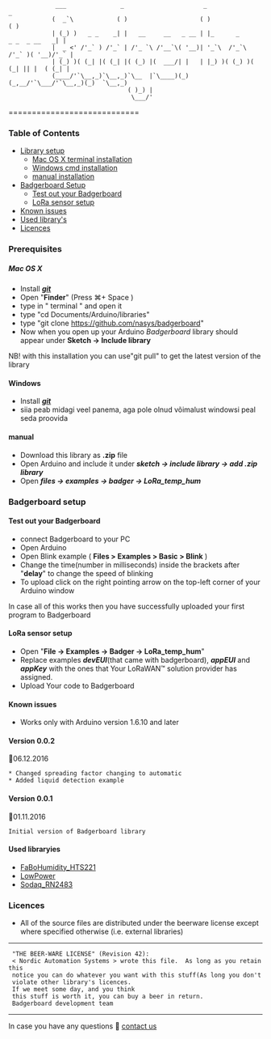 				 ___               _                      _                             _
				(  _`\            ( )                    ( )                           ( )
				| (_) )   _ _    _| |   __     __   _ __ | |_      _      _ _  _ __   _| |
				|  _ <' /'_` ) /'_` | /'_ `\ /'__`\( '__)| '_`\  /'_`\  /'_` )( '__)/'_` |
				| (_) )( (_| |( (_| |( (_) |(  ___/| |   | |_) )( (_) )( (_| || |  ( (_| |
			    (____/'`\__,_)`\__,_)`\__  |`\____)(_)   (_,__/'`\___/'`\__,_)(_)  `\__,_)
									 ( )_) |
								 	  \___/'
============================

### **Table of Contents**
 * [Library setup](#Librarysetup)
 	* [Mac OS X terminal installation](#MacOSXterminalinstallation)
 	* [Windows cmd installation](#Windowscmdinstallation)
 	* [manual installation](#manualinstallation)
 * [Badgerboard Setup](#BadgerboardSetup)
	* [Test out your Badgerboard](#TestoutyourBadgerboard) 
 	* [LoRa sensor setup](#LoRasensorsetup)
 * [Known issues](#KnownIssues)
 * [Used library's](#usedlibraries)
 * [Licences](#Licences)

### Prerequisites
##### Mac OS X
* Install [**_git_**](https://git-scm.com/book/en/v2/Getting-Started-Installing-Git#Installing-on-Mac)
* Open "**Finder**" (Press &#8984;+ Space ) 
* type in " terminal " and open it
* type "cd Documents/Arduino/libraries"
* type "git clone https://github.com/nasys/badgerboard"
* Now when you open up your Arduino _Badgerboard_ library should appear under **Sketch -> Include library**

NB! with this installation you can use"git pull" to get the latest version of the library

#### Windows
* Install [**_git_**](https://git-scm.com/book/en/v2/Getting-Started-Installing-Git#Installing-on-Windows)
* siia peab midagi veel panema, aga pole olnud võimalust windowsi peal seda proovida


#### manual
* Download this library as **.zip** file
* Open Arduino and include it under **_sketch -> include library -> add .zip library_**
* Open **_files -> examples -> badger -> LoRa_temp_hum_**
### **Badgerboard setup**
#### Test out your Badgerboard

* connect Badgerboard to your PC 
* Open Arduino
* Open Blink example ( **Files > Examples > Basic > Blink** )
* Change the time(number in milliseconds) inside the brackets after "**delay**" to change the speed of blinking
* To upload click on the right pointing arrow on the top-left corner of your Arduino window

In case all of this works then you have successfully uploaded your first program to Badgerboard


#### LoRa sensor setup

* Open "**File -> Examples -> Badger -> LoRa_temp_hum**"
* Replace examples **_devEUI_**(that came with badgerboard), **_appEUI_** and **_appKey_** with the ones that Your LoRaWAN™ solution provider has assigned.  
* Upload Your code to Badgerboard

#### Known issues

* Works only with Arduino version 1.6.10 and later

#### Version 0.0.2
:calendar:06.12.2016

	* Changed spreading factor changing to automatic
	* Added liquid detection example 

#### Version 0.0.1
:calendar:01.11.2016 

	Initial version of Badgerboard library

 

	
#### Used libraryies
* [FaBoHumidity_HTS221](https://github.com/FaBoPlatform/FaBoHumidity-HTS221-Library)
* [LowPower](https://github.com/rocketscream/Low-Power)
* [Sodaq_RN2483](https://github.com/SodaqMoja/Sodaq_RN2483)



### **Licences**

* All of the source files are distributed under the beerware license except where specified otherwise (i.e. external libraries)
 ------------------------------------------------------------------------
 	 "THE BEER-WARE LICENSE" (Revision 42):
 	 < Nordic Automation Systems > wrote this file.  As long as you retain this 
     notice you can do whatever you want with this stuff(As long you don't 
     violate other library's licences.
     If we meet some day, and you think
 	 this stuff is worth it, you can buy a beer in return.   
     Badgerboard development team
 	
 ----------------------------------------------------------------------------
 
In case you have any questions :e-mail: [contact us](mailto:badgerboard@nasys.no)

